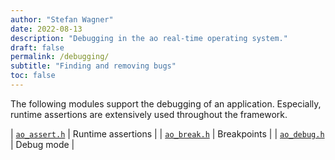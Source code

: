 ```yaml
---
author: "Stefan Wagner"
date: 2022-08-13
description: "Debugging in the ao real-time operating system."
draft: false
permalink: /debugging/
subtitle: "Finding and removing bugs"
toc: false
---
```


The following modules support the debugging of an application. Especially, runtime assertions are extensively used throughout the framework.

| [`ao_assert.h`](api/src/ao/ao_assert.h.md) | Runtime assertions |
| [`ao_break.h`](api/src/ao/ao_break.h.md) | Breakpoints |
| [`ao_debug.h`](api/src/ao/ao_debug.h.md) | Debug mode |
